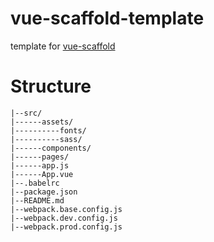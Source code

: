 # vue-scaffold-template
template for [vue-scaffold](https://github.com/2eron/vue-scaffold)
# Structure
```
|--src/
|------assets/
|----------fonts/
|----------sass/
|------components/
|------pages/
|------app.js
|------App.vue
|--.babelrc
|--package.json
|--README.md
|--webpack.base.config.js
|--webpack.dev.config.js
|--webpack.prod.config.js
```

